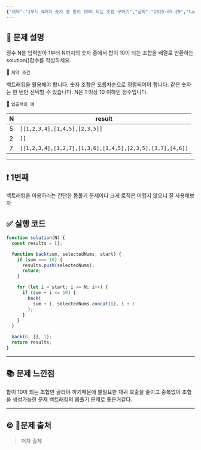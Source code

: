 ```yaml
---
{"제목":"1부터 N까지 숫자 중 합이 10이 되는 조합 구하기","날짜":"2025-05-29","tags":["Algo"],"문제 번호":"47","출처":"저자 출제","dg-publish":true,"permalink":"/공부/Algo/백트래킹/1부터 N까지 숫자 중 합이 10이 되는 조합 구하기/","dgPassFrontmatter":true,"created":"2025-05-29T21:26:21.798+09:00","updated":"2025-05-29T21:32:29.788+09:00"}
---
```


## 📔 문제 설명

정수 N을 입력받아 1부터 N까지의 숫자 중에서 합이 10이 되는 조합을 배열로 반환하는 solution()함수를 작성하세요.

📓 `제약 조건`

백트래킹을 활용해야 합니다.
숫자 조합은 오름차순으로 정렬되어야 합니다.
같은 숫자는 한 번만 선택할 수 있습니다.
N은 1 이상 10 이하인 정수입니다.

📓 `입출력의 예`

| N   | result                                                    |
| --- | --------------------------------------------------------- |
| 5   | `[[1,2,3,4],[1,4,5],[2,3,5]]`                             |
| 2   | `[]`                                                      |
| 7   | `[[1,2,3,4],[1,2,7],[1,3,6],[1,4,5],[2,3,5],[3,7],[4,6]]` |

---
## ❗ 1번째

백트래킹을 이용하라는 간단한 몸풀기 문제이다 크게 로직은 어렵지 않으니 잘 사용해보자
<br>
## ✅ 실행 코드
```js
function solution(N) {
  const results = [];

  function back(sum, selectedNums, start) {
    if (sum === 10) {
      results.push(selectedNums);
      return;
    }

    for (let i = start; i <= N; i++) { 
      if (sum + i <= 10) {
        back(
          sum + i, selectedNums.concat(i), i + 1
        );
      }
    }
  }

  back(0, [], 1);
  return results;
}
```
---
## 📚 문제 느낀점

합이 10이 되는 조합만 골라야 하기때문에 불필요한 재귀 호출을 줄이고 중복없이 조합을 생성가능한 문제 백트래킹의 몸풀기 문제로 좋은거같다.

---
## © 문제 출처

> 저자 출제
